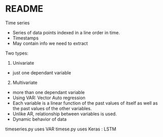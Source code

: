 # README

Time series
- Series of data points indexed in a line order in time.
- Timestamps
- May contain info we need to extract

Two types:
1) Univariate
- just one dependant variable

2) Multivariate
- more than one dependant variable
- Using VAR: Vector Auto regression
- Each variable is a linear function of the past values of itself as well as the past values of the other variables.
- Unlike AR, relationship between variables is used.
- Dynamic behavior of data

timeseries.py uses VAR
timese.py uses Keras : LSTM
